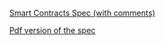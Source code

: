 [Smart Contracts Spec (with comments)](https://docs.google.com/document/d/15ru-G6M5dwy8daxmFD2-d_NulMJTpDyqp8tw4QfTPUg/edit#)

[Pdf version of the spec](https://github.com/BrightID/Sponsorship-Subscriptions-SmartContracts/blob/master/Sponsorships%20and%20Subscriptions%20Spec.pdf)
